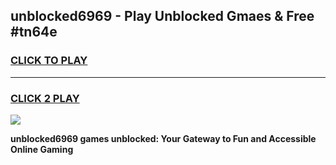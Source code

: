 
## unblocked6969 - Play Unblocked Gmaes & Free #tn64e
<h3>
<a href="https://news.freeplayer.one?title=unblocked6969&ref=24F">CLICK TO PLAY</a></h3>
<hr>

<h3>
<a href="https://news.freeplayer.one?title=unblocked6969&ref=24F">CLICK 2 PLAY</a>
  
</h3>

<a href="https://news.freeplayer.one?title=unblocked6969&ref=24F/"><img src="https://clearcache.store/games.png"></a>


**unblocked6969 games unblocked: Your Gateway to Fun and Accessible Online Gaming**
